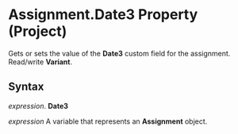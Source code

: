 
# Assignment.Date3 Property (Project)

Gets or sets the value of the  **Date3** custom field for the assignment. Read/write **Variant**.


## Syntax

 _expression_. **Date3**

 _expression_ A variable that represents an **Assignment** object.

